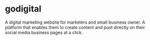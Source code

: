 # godigital
A digital marketing website for marketers and small business owner. A platform that enables them to create content and post directly on their social media business pages at a click.
